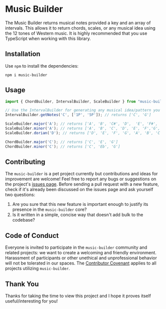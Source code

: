 # Music Builder

The Music Builder returns musical notes provided a key and an array of intervals. This allows it to return chords, scales, or any musical idea using the 12 tones of Western music. It is highly recommended that you use TypeScript when working with this library.

## Installation

Use `npm` to install the dependencies:

```
npm i music-builder
```

## Usage

```typescript
import { ChordBuilder, IntervalBuilder, ScaleBuilder } from "music-builder";

// Use the IntervalBuilder for generating any musical idea/pattern you like
IntervalBuilder.getNotes('C', ['1P', '5P']); // returns ['C', 'G']

ScaleBuilder.major('A'); // returns ['A', 'B', 'C#', 'D',  'E', 'F#', 'G#', 'A']
ScaleBuilder.minor('A'); // returns ['A', 'B', 'C', 'D', 'E', 'F','G', 'A']
ScaleBuilder.dorian('D'); // returns ['D', 'E', 'F', 'G', 'A', 'B', 'C', 'D']

ChordBuilder.major('C'); // returns ['C', 'E', 'G']
ChordBuilder.minor('C'); // returns ['C', 'Eb', 'G']
```

## Contributing

The `music-builder` is a pet project currently but contributions and ideas for improvement are welcome! Feel free to report any bugs or suggestions on the project's [issues page](https://github.com/alexkaufman06/music-builder/issues). Before sending a pull request with a new feature, check if it's already been discussed on the issues page and ask yourself two questions:

  1. Are you sure that this new feature is important enough to justify its presence in the `music-builder` core?
  2. Is it written in a simple, concise way that doesn't add bulk to the codebase?

## Code of Conduct

Everyone is invited to participate in the `music-builder` community and related projects:
we want to create a welcoming and friendly environment.
Harassment of participants or other unethical and unprofessional behavior will not be tolerated in our spaces.
The [Contributor Covenant](http://contributor-covenant.org/version/1/3/0/)
applies to all projects utilizing `music-builder`.

## Thank You

Thanks for taking the time to view this project and I hope it proves itself useful/interesting for you!